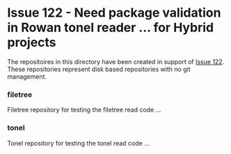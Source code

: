# Issue 122 - Need package validation in Rowan tonel reader ... for Hybrid projects
The repositoires in this directory have been created in support of [Issue 122](https://github.com/GemTalk/Rowan/issues/122).
These repositories represent disk based repositories with no git management.

### filetree
Filetree repository for testing the filetree read code ... 
### tonel
Tonel repository for testing the tonel read code ...
